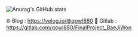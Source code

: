![Anurag's GitHub stats](https://github-readme-stats.vercel.app/api?username=Bae-Ji-Won&show_icons=true&theme=radical)

🌐 Blog : https://velog.io/@qowl880
🦊 Gitlab : https://gitlab.com/qowl880/FinalProject_BaeJiWon
